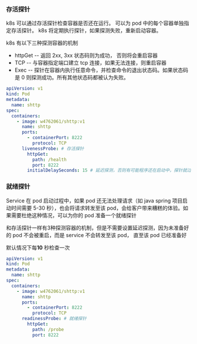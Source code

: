 ### 存活探针

k8s 可以通过存活探针检查容器是否还在运行。 可以为 pod 中的每个容器单独指定存活探针。 k8s 将定期执行探针，如果探测失败，重新启动容器。

k8s 有以下三种探测容器的机制

* httpGet -- 返回 2xx, 3xx 状态码则为成功， 否则将会重启容器
* TCP -- 与容器指定端口建立 tcp 连接，如果无法连接，则重启容器
* Exec -- 探针在容器内执行任意命令，并检查命令的退出状态码。如果状态码是 0 则探测成功。所有其他状态码都被认为失败。

```yaml
apiVersion: v1
kind: Pod
metadata: 
  name: shttp 
spec: 
  containers:
    - image: w4762061/shttp:v1
      name: shttp
      ports: 
        - containerPort: 8222
          protocol: TCP
      livenessProbe: # 存活探针
      	httpGet:
          path: /health
          port: 8222
        initialDelaySeconds: 15 # 延迟探测，否则有可能程序还在启动中，探针就过来探测，导致无法响应的问题
```

### 就绪探针

Service 在 pod 启动过程中，如果 pod 还无法处理请求（如 java spring 项目启动时间需要 5-30 秒），也会将请求转发至该 pod，会给客户带来糟糕的体验。如果需要杜绝这种情况，可以为你的 pod 准备一个就绪探针

和存活探针一样有3种探测容器的机制，但是不需要设置延迟探测，因为未准备好的 pod 不会被重启，而是 service 不会转发至该 pod， 直至该 pod 已经准备好

默认情况下每**10** 秒检查一次

```yaml
apiVersion: v1
kind: Pod
metadata: 
  name: shttp 
spec: 
  containers:
    - image: w4762061/shttp:v1
      name: shttp
      ports: 
        - containerPort: 8222
          protocol: TCP
      readinessProbe: # 就绪探针
        httpGet:
          path: /probe
          port: 8222
```